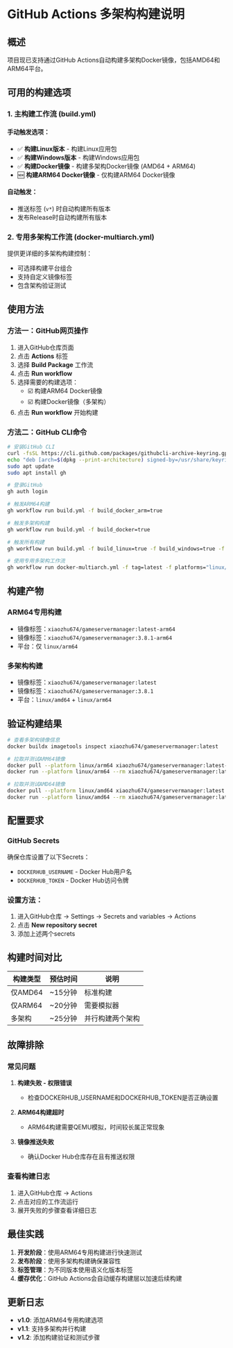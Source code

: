 # GitHub Actions 多架构构建说明

## 概述

项目现已支持通过GitHub Actions自动构建多架构Docker镜像，包括AMD64和ARM64平台。

## 可用的构建选项

### 1. 主构建工作流 (build.yml)

#### 手动触发选项：
- ✅ **构建Linux版本** - 构建Linux应用包
- ✅ **构建Windows版本** - 构建Windows应用包  
- ✅ **构建Docker镜像** - 构建多架构Docker镜像 (AMD64 + ARM64)
- 🆕 **构建ARM64 Docker镜像** - 仅构建ARM64 Docker镜像

#### 自动触发：
- 推送标签 (`v*`) 时自动构建所有版本
- 发布Release时自动构建所有版本

### 2. 专用多架构工作流 (docker-multiarch.yml)

提供更详细的多架构构建控制：
- 可选择构建平台组合
- 支持自定义镜像标签
- 包含架构验证测试

## 使用方法

### 方法一：GitHub网页操作

1. 进入GitHub仓库页面
2. 点击 **Actions** 标签
3. 选择 **Build Package** 工作流
4. 点击 **Run workflow**
5. 选择需要的构建选项：
   - ☑️ 构建ARM64 Docker镜像
   - ☑️ 构建Docker镜像（多架构）
6. 点击 **Run workflow** 开始构建

### 方法二：GitHub CLI命令

```bash
# 安装GitHub CLI
curl -fsSL https://cli.github.com/packages/githubcli-archive-keyring.gpg | sudo dd of=/usr/share/keyrings/githubcli-archive-keyring.gpg
echo "deb [arch=$(dpkg --print-architecture) signed-by=/usr/share/keyrings/githubcli-archive-keyring.gpg] https://cli.github.com/packages stable main" | sudo tee /etc/apt/sources.list.d/github-cli.list > /dev/null
sudo apt update
sudo apt install gh

# 登录GitHub
gh auth login

# 触发ARM64构建
gh workflow run build.yml -f build_docker_arm=true

# 触发多架构构建
gh workflow run build.yml -f build_docker=true

# 触发所有构建
gh workflow run build.yml -f build_linux=true -f build_windows=true -f build_docker=true -f build_docker_arm=true

# 使用专用多架构工作流
gh workflow run docker-multiarch.yml -f tag=latest -f platforms="linux/amd64,linux/arm64" -f push_to_registry=true
```

## 构建产物

### ARM64专用构建
- 镜像标签：`xiaozhu674/gameservermanager:latest-arm64`
- 镜像标签：`xiaozhu674/gameservermanager:3.8.1-arm64`
- 平台：仅 `linux/arm64`

### 多架构构建  
- 镜像标签：`xiaozhu674/gameservermanager:latest`
- 镜像标签：`xiaozhu674/gameservermanager:3.8.1`
- 平台：`linux/amd64` + `linux/arm64`

## 验证构建结果

```bash
# 查看多架构镜像信息
docker buildx imagetools inspect xiaozhu674/gameservermanager:latest

# 拉取并测试ARM64镜像
docker pull --platform linux/arm64 xiaozhu674/gameservermanager:latest-arm64
docker run --platform linux/arm64 --rm xiaozhu674/gameservermanager:latest-arm64 uname -m

# 拉取并测试AMD64镜像
docker pull --platform linux/amd64 xiaozhu674/gameservermanager:latest
docker run --platform linux/amd64 --rm xiaozhu674/gameservermanager:latest uname -m
```

## 配置要求

### GitHub Secrets

确保仓库设置了以下Secrets：
- `DOCKERHUB_USERNAME` - Docker Hub用户名
- `DOCKERHUB_TOKEN` - Docker Hub访问令牌

### 设置方法：
1. 进入GitHub仓库 → Settings → Secrets and variables → Actions
2. 点击 **New repository secret**
3. 添加上述两个secrets

## 构建时间对比

| 构建类型 | 预估时间 | 说明 |
|---------|---------|------|
| 仅AMD64 | ~15分钟 | 标准构建 |
| 仅ARM64 | ~20分钟 | 需要模拟器 |
| 多架构 | ~25分钟 | 并行构建两个架构 |

## 故障排除

### 常见问题

1. **构建失败 - 权限错误**
   - 检查DOCKERHUB_USERNAME和DOCKERHUB_TOKEN是否正确设置

2. **ARM64构建超时**
   - ARM64构建需要QEMU模拟，时间较长属正常现象

3. **镜像推送失败**
   - 确认Docker Hub仓库存在且有推送权限

### 查看构建日志

1. 进入GitHub仓库 → Actions
2. 点击对应的工作流运行
3. 展开失败的步骤查看详细日志

## 最佳实践

1. **开发阶段**：使用ARM64专用构建进行快速测试
2. **发布阶段**：使用多架构构建确保兼容性
3. **标签管理**：为不同版本使用语义化版本标签
4. **缓存优化**：GitHub Actions会自动缓存构建层以加速后续构建

## 更新日志

- **v1.0**: 添加ARM64专用构建选项
- **v1.1**: 支持多架构并行构建
- **v1.2**: 添加构建验证和测试步骤
